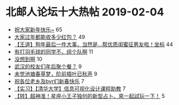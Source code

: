 # 北邮人论坛十大热帖 2019-02-04

- [祝大家新年快乐~](https://bbs.byr.cn/article/Talking/6096356) 65
- [大家过年都能收多少红包？](https://bbs.byr.cn/article/Feeling/3100204) 49
- [【王道】狗年最后一件大事，当然是…帮优质闺蜜征男友啦！坐标](https://bbs.byr.cn/article/Friends/1911154) 44
- [有打羽毛球的同学不，组个队啊](https://bbs.byr.cn/article/Peking/263956) 11
- [没想到啊](https://bbs.byr.cn/article/Picture/3236906) 10
- [武汉的校友们年后聚个餐？](https://bbs.byr.cn/article/Hubei/397439) 9
- [未觉池塘春草梦，阶前梧叶已秋声](https://bbs.byr.cn/article/Poetry/32607) 9
- [祝各位老乡及byr们新春快乐](https://bbs.byr.cn/article/InnerMongolia/66605) 7
- [【实习】【清华大学】信息可视化设计课程助教](https://bbs.byr.cn/article/JavaScript/4639) 7
- [【转】超神准！星座小王子独创的新型占卜、來一起試玩一下！](https://bbs.byr.cn/article/Constellations/326533) 5


